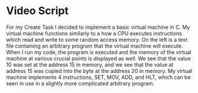 # Video Script

For my Create Task I decided to implement a basic virtual machine in C. My virtual machine functions similarly to a how a CPU executes instructions which read and write to some random access memory. On the left is a text file containing an arbitrary program that the virtual machine will execute. When I run my code, the program is executed and the memory of the virtual machine at various crucial points is displayed as well. We see that the value 10 was set at the address 15 in memory, and we see that the value at address 15 was copied into the byte at the address 20 in memory. My virtual machine implements 4 instructions, SET, MOV, ADD, and HLT, which can be seen in use in a slightly more complicated arbitrary program.
